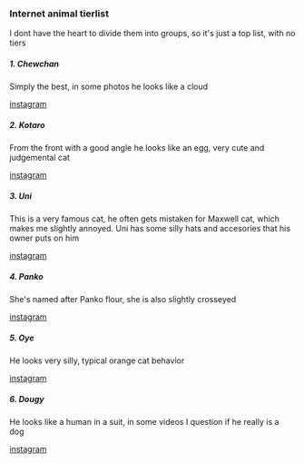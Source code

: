 ### Internet animal tierlist

I dont have the heart to divide them into groups, so it's just a top list, with no tiers

##### 1. Chewchan

Simply the best, in some photos he looks like a cloud

[instagram](https://www.instagram.com/borotan/)

##### 2. Kotaro

From the front with a good angle he looks like an egg,
very cute and judgemental cat

[instagram](https://www.instagram.com/nikoandkota.toro/)

##### 3. Uni

This is a very famous cat, he often gets mistaken for Maxwell cat, which makes
me slightly annoyed. Uni has some silly hats and accesories that his owner puts on him

[instagram](https://www.instagram.com/unico_uniuni/)

##### 4. Panko

She's named after Panko flour, she is also slightly crosseyed

[instagram](https://www.instagram.com/fatfatpankocat/)

##### 5. Oye

He looks very silly, typical orange cat behavior

[instagram](https://www.instagram.com/sansanmaoer/)

##### 6. Dougy

He looks like a human in a suit, in some videos I question if he really is a dog

[instagram](https://www.instagram.com/dougythesheepadoodle/)
